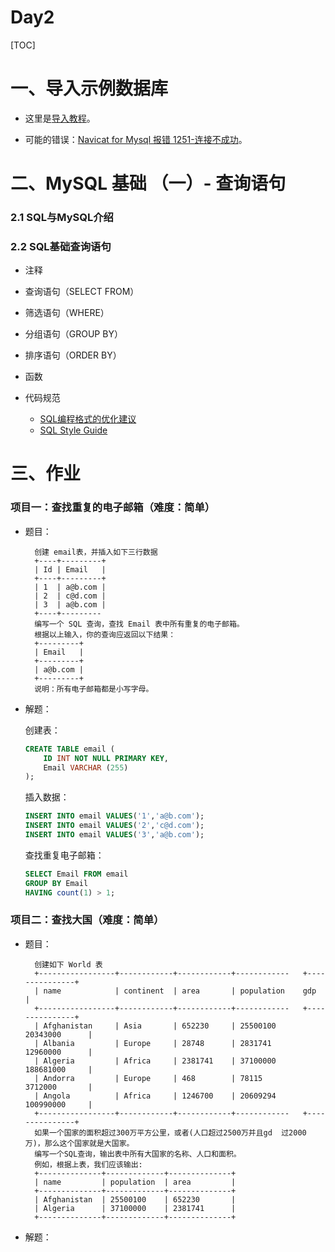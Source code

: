 # Day2

[TOC]

# 一、导入示例数据库

- 这里是[导入教程](https://www.yiibai.com/mysql/how-to-load-sample-database-into-mysql-database-server.html)。

- 可能的错误：[Navicat for Mysql 报错 1251-连接不成功](https://blog.csdn.net/wshxhghsjjsn/article/details/80459542)。

# 二、MySQL 基础 （一）- 查询语句

### 2.1 SQL与MySQL介绍

### 2.2 SQL基础查询语句

- 注释



- 查询语句（SELECT FROM）



- 筛选语句（WHERE）



- 分组语句（GROUP BY）



- 排序语句（ORDER BY）



- 函数



- 代码规范
    - [SQL编程格式的优化建议](https://zhuanlan.zhihu.com/p/27466166)
    - [SQL Style Guide](https://www.sqlstyle.guide/)

# 三、作业

### 项目一：查找重复的电子邮箱（难度：简单）

- 题目：

        创建 email表，并插入如下三行数据
        +----+---------+
        | Id | Email   |
        +----+---------+
        | 1  | a@b.com |
        | 2  | c@d.com |
        | 3  | a@b.com |
        +----+---------
        编写一个 SQL 查询，查找 Email 表中所有重复的电子邮箱。
        根据以上输入，你的查询应返回以下结果：
        +---------+
        | Email   |
        +---------+
        | a@b.com |
        +---------+
        说明：所有电子邮箱都是小写字母。

- 解题：

    创建表：

    ```sql
    CREATE TABLE email (
        ID INT NOT NULL PRIMARY KEY,
        Email VARCHAR (255)
    );
    ```

    插入数据：

    ```sql
    INSERT INTO email VALUES('1','a@b.com');
    INSERT INTO email VALUES('2','c@d.com');
    INSERT INTO email VALUES('3','a@b.com');
    ```

    查找重复电子邮箱：

    ```sql
    SELECT Email FROM email
    GROUP BY Email
    HAVING count(1) > 1;
    ```

### 项目二：查找大国（难度：简单）

- 题目：

        创建如下 World 表
        +-----------------+------------+------------+------------   +---------------+
        | name            | continent  | area       | population    gdp           |
        +-----------------+------------+------------+------------   +---------------+
        | Afghanistan     | Asia       | 652230     | 25500100      20343000      |
        | Albania         | Europe     | 28748      | 2831741       12960000      |
        | Algeria         | Africa     | 2381741    | 37100000      188681000     |
        | Andorra         | Europe     | 468        | 78115         3712000       |
        | Angola          | Africa     | 1246700    | 20609294      100990000     |
        +-----------------+------------+------------+------------   +---------------+
        如果一个国家的面积超过300万平方公里，或者(人口超过2500万并且gd  过2000万)，那么这个国家就是大国家。
        编写一个SQL查询，输出表中所有大国家的名称、人口和面积。
        例如，根据上表，我们应该输出:
        +--------------+-------------+--------------+
        | name         | population  | area         |
        +--------------+-------------+--------------+
        | Afghanistan  | 25500100    | 652230       |
        | Algeria      | 37100000    | 2381741      |
        +--------------+-------------+--------------+

- 解题：
